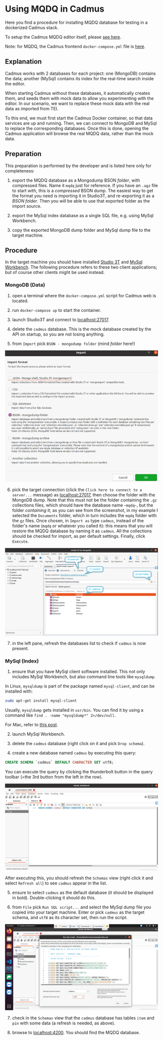 # Using MQDQ in Cadmus

Here you find a procedure for installing MQDQ database for testing in a dockerized Cadmus stack.

To setup the Cadmus MQDQ editor itself, please [see here](docker-usage.md).

Note: for MQDQ, the Cadmus frontend `docker-compose.yml` file is [here](https://github.com/vedph/cadmus_mqdq_app/blob/master/docker-compose.yml).

## Explanation

Cadmus works with 2 databases for each project: one (MongoDB) contains the data; another (MySql) contains its index for the real-time search inside the editor.

When starting Cadmus without these databases, it automatically creates them, and seeds them with mock data to allow you experimenting with the editor. In our scenario, we want to replace these mock data with the real data as imported from TEI.

To this end, we must first start the Cadmus Docker container, so that data services are up and running. Then, we can connect to MongoDB and MySql to replace the corresponding databases. Once this is done, opening the Cadmus application will browse the real MQDQ data, rather than the mock data.

## Preparation

This preparation is performed by the developer and is listed here only for completeness:

1. export the MQDQ database as a Mongodump BSON _folder_, with compressed files. Name it `mqdq` just for reference. If you have an `.agz` file to start with, this is a _compressed_ BSON dump. The easiest way to get the format you need is importing it in Studio3T, and re-exporting it as a _BSON folder_. Then you will be able to use that exported folder as the import source.

2. export the MySql index database as a single SQL file, e.g. using MySql Workbench.

3. copy the exported MongoDB dump folder and MySql dump file to the target machine.

## Procedure

In the target machine you should have installed [Studio 3T](https://studio3t.com/download/) and [MySql Workbench](https://dev.mysql.com/downloads/workbench/). The following procedure refers to these two client applications; but of course other clients might be used instead.

### MongoDB (Data)

1. open a terminal where the `docker-compose.yml` script for Cadmus web is located.

2. run `docker-compose up` to start the container.

3. launch Studio3T and connect to <localhost:27017>.

4. delete the `cadmus` database. This is the mock database created by the API on startup, so you are not losing anything.

5. from `Import` pick `BSON - mongodump folder` (mind _folder_ here!)

![Importing MQDQ data with Studio 3T](../images/mqdq-studio3t-01.png)

6. pick the target connection (click the `Click here to connect to a server...` message) as <localhost:27017>, then choose the folder with the MongoDB dump. Note that this must not be the folder containing the `.gz` collections files, which should have the database name -`mqdq`-, but the folder _containing_ it; as you can see from the screenshot, in my example I selected the `Documents` folder, which in turn includes the `mqdq` folder with the `gz` files. Once chosen, in `Import as` type `cadmus`, instead of the folder's name (`mqdq` or whatever you called it): this means that you will restore the MQDQ database by naming it as `cadmus`. All the collections should be checked for import, as per default settings. Finally, click `Execute`.

![Importing MQDQ data with Studio 3T](../images/mqdq-studio3t-02l.png)

7. in the left pane, refresh the databases list to check if `cadmus` is now present.

### MySql (Index)

1. ensure that you have MySql client software installed. This not only includes MySql Workbench, but also command line tools like `mysqldump`.

In Linux, `mysqldump` is part of the package named `mysql-client`, and can be installed with:

```bash
sudo apt-get install mysql-client
```

Usually, `mysqldump` gets installed in `usr/bin`. You can find it by using a command like `find . -name "mysqldump*" 2>/dev/null`.

For Mac, refer to [this post](https://stackoverflow.com/questions/47380458/is-it-possible-to-install-only-mysqldump-on-macos).

2. launch MySql Workbench.

3. delete the `cadmus` database (right click on it and pick `Drop schema`).

4. create a new database named `cadmus` by executing this query:

```sql
CREATE SCHEMA `cadmus` DEFAULT CHARACTER SET utf8;
```

You can execute the query by clicking the thunderbolt button in the query toolbar (=the 3rd button from the left in the row).

![Importing MQDQ index with MySql Workbench](../images/mqdq-workbench-01.png)

After executing this, you should refresh the `Schemas` view (right click it and select `Refresh all`) to see `cadmus` appear in the list.

5. ensure to select `cadmus` as the default database (it should be displayed in bold). Double-clicking it should do this.

6. from `File` pick `Run SQL script...` and select the MySql dump file you copied into your target machine. Enter or pick `cadmus` as the target schema, and `utf8` as its character set, then run the script.

![Importing MQDQ index with MySql Workbench](../images/mqdq-workbench-02.png)

7. check in the `Schemas` view that the `cadmus` database has tables `item` and `pin` with some data (a refresh is needed, as above).

8. browse to <localhost:4200>. You should find the MQDQ database.
